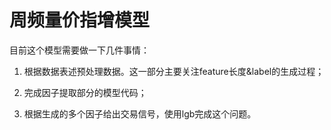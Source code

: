 # 周频量价指增模型

目前这个模型需要做一下几件事情：

1. 根据数据表述预处理数据。这一部分主要关注feature长度&label的生成过程；

2. 完成因子提取部分的模型代码；

3. 根据生成的多个因子给出交易信号，使用lgb完成这个问题。
